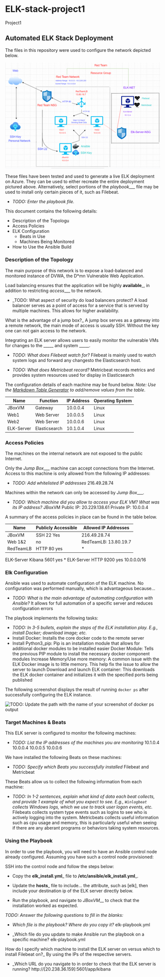 # ELK-stack-project1
Project1
## Automated ELK Stack Deployment

The files in this repository were used to configure the network depicted below.

![TODO: Update the path with the name of your diagram](https://github.com/BMolina2022/ELK-stack-project1/blob/main/Images/ProjectDiagram.PNG)

These files have been tested and used to generate a live ELK deployment on Azure. They can be used to either recreate the entire deployment pictured above. Alternatively, select portions of the _playbook____ file may be used to install only certain pieces of it, such as Filebeat.

  - _TODO: Enter the playbook file._

This document contains the following details:
- Description of the Topologu
- Access Policies
- ELK Configuration
  - Beats in Use
  - Machines Being Monitored
- How to Use the Ansible Build


### Description of the Topology

The main purpose of this network is to expose a load-balanced and monitored instance of DVWA, the D*mn Vulnerable Web Application.

Load balancing ensures that the application will be highly __available___, in addition to restricting _access____ to the network.
- _TODO: What aspect of security do load balancers protect?
A load balancer serves as a point of access for a service that is served by multiple machines. This allows for higher availability.

 What is the advantage of a jump box?_
A jump box serves as a gateway into a remote network, the main mode of access is usually SSH. Without the key one can not gain access to the network.

Integrating an ELK server allows users to easily monitor the vulnerable VMs for changes to the _____ and system _____.
- _TODO: What does Filebeat watch for?_
Filebeat is mainly used to watch system logs and forward any changesto the Elasticsearch host.

- _TODO: What does Metricbeat record?_
Metricbeat records metrics and provides system resources used for display in Elasticsearch

The configuration details of each machine may be found below.
_Note: Use the [Markdown Table Generator](http://www.tablesgenerator.com/markdown_tables) to add/remove values from the table_.

| Name     |  Function   | IP Address | Operating System |
|----------| ----------  |------------|------------------|
| JBoxVM   | Gateway     | 10.0.0.4   |  Linux           |
| Web1     |Web Server   | 10.0.0.5   |  Linux           |
| Web2     |Web Server   | 10.0.0.6   |  Linux           |
|ELK-Server|Elasticsearch| 10.1.0.4   |  Linux           |

### Access Policies

The machines on the internal network are not exposed to the public Internet. 

Only the _Jump Box____ machine can accept connections from the Internet. Access to this machine is only allowed from the following IP addresses:
- _TODO: Add whitelisted IP addresses_
216.49.28.74

Machines within the network can only be accessed by _Jump Box____.
- _TODO: Which machine did you allow to access your ELK VM? What was its IP address?_
          JBoxVM 
          Public IP: 20.229.138.61
          Private IP: 10.0.0.4

A summary of the access policies in place can be found in the table below.

| Name     | Publicly Accessible | Allowed IP Addresses |
|----------|---------------------|----------------------|
| JBoxVM   | SSH 22 Yes          | 216.49.28.74         |
| Web 1&2  | no                  |RedTeamLB: 13.80.19.7 |
|RedTeamLB | HTTP 80 yes         | *                    |
 ELK-Server  Kibana 5601 yes       *
 ELK-Server  HTTP 9200 yes         10.0.0.0/16




### Elk Configuration

Ansible was used to automate configuration of the ELK machine. No configuration was performed manually, which is advantageous because...
- _TODO: What is the main advantage of automating configuration with Ansible?_
It allows for full automation of a specific server and reduces configuration errors


The playbook implements the following tasks:
- _TODO: In 3-5 bullets, explain the steps of the ELK installation play. E.g., install Docker; download image; etc._
- Install Docker: Installs the core docker code to the remote server
- Install Python3_pip: Pip is an installation module that allows for additional docker modules to be installed easier
  Docker Module: Tells the previous PIP module to install the necessary docker component modules
  Increase Memory/Use more memory: A common issue with the ELK Docker image is to little memory. This help fix the issue to allow the server to launch
  Download and launch ELK container: This downloads the ELK docker container and initializes it with the specified ports being published
  
The following screenshot displays the result of running `docker ps` after successfully configuring the ELK instance.


![TODO: Update the path with the name of your screenshot of docker ps output](Images/docker_ps_output.png)

### Target Machines & Beats
This ELK server is configured to monitor the following machines:
- _TODO: List the IP addresses of the machines you are monitoring_
10.1.0.4
10.0.0.4
10.0.0.5
10.0.0.6

We have installed the following Beats on these machines:
- _TODO: Specify which Beats you successfully installed_
Filebeat and Metricbeat

These Beats allow us to collect the following information from each machine:
- _TODO: In 1-2 sentences, explain what kind of data each beat collects, and provide 1 example of what you expect to see. E.g., `Winlogbeat` collects Windows logs, which we use to track user logon events, etc._
Filebeats collects system type events such as logins to see who is actively logging into the system.
Metricbeats collects useful information such as cpu usage and memory, this is particularly useful when seeing if there are any aberant programs or behaviors taking system resources.

### Using the Playbook
In order to use the playbook, you will need to have an Ansible control node already configured. Assuming you have such a control node provisioned: 

SSH into the control node and follow the steps below:
- Copy the __elk_install.yml___ file to __/etc/ansible/elk_install.yml___.
- Update the __hosts___ file to include...
the attribute, such as [elk], then include your destination ip of the ELK server directly below.

- Run the playbook, and navigate to _JBoxVM___ to check that the installation worked as expected.

_TODO: Answer the following questions to fill in the blanks:_
- _Which file is the playbook? Where do you copy it?_
elk-playbook.yml 

- _Which file do you update to make Ansible run the playbook on a specific machine?
elk-playbook.yml

 How do I specify which machine to install the ELK server on versus which to install Filebeat on?_
By using the IPs of the respective servers.

- _Which URL do you navigate to in order to check that the ELK server is running?
http://[20.238.36.159]:5601/app/kibana
